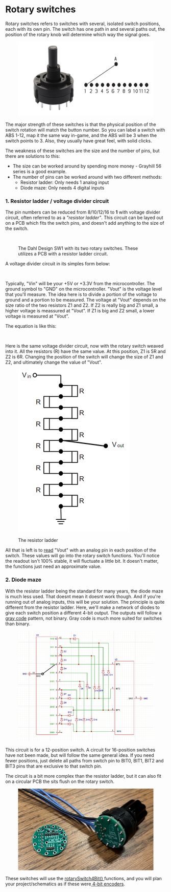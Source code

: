 # Rotary switches

Rotary switches refers to switches with several, isolated switch positions, each with its own pin. The switch has one path in and several paths out, the position of the rotary knob will determine which way the signal goes.&#x20;

<figure><img src="../../.gitbook/assets/image (3) (3).png" alt=""><figcaption></figcaption></figure>

The major strength of these switches is that the physical position of the switch rotation will match the button number. So you can label a switch with ABS 1-12, map it the same way in-game, and the ABS will be 3 when the switch points to 3. Also, they usually have great feel, with solid clicks.&#x20;

The weakness of these switches are the size and the number of pins, but there are solutions to this:

* The size can be worked around by spending more money - Grayhill 56 series is a good example.&#x20;
* The number of pins can be worked around with two different methods:&#x20;
  * Resistor ladder: Only needs 1 analog input
  * Diode maze: Only needs 4 digital inputs

### 1. Resistor ladder / voltage divider circuit

The pin numbers can be reduced from 8/10/12/16 to **1** with voltage divider circuit, often referred to as a _"resistor ladder"_. This circuit can be layed out on a PCB which fits the switch pins, and doesn't add anything to the size of the switch.

<figure><img src="../../.gitbook/assets/image (6) (1) (2).png" alt=""><figcaption><p>The Dahl Design SW1 with its two rotary switches. These utilizes a PCB with a resistor ladder circuit.</p></figcaption></figure>

A voltage divider circuit in its simples form below:

<figure><img src="../../.gitbook/assets/image (1) (1) (3).png" alt=""><figcaption></figcaption></figure>

Typically, "Vin" will be your +5V or +3.3V from the microcontroller. The ground symbol to "GND" on the microcontroller. "Vout" is the voltage level that you'll measure. The idea here is to divide a portion of the voltage to ground and a portion to be measured. The voltage at "Vout" depends on the size ratio of the two resistors Z1 and Z2. If Z2 is really big and Z1 small, a higher voltage is meassured at "Vout". If Z1 is big and Z2 small, a lower voltage is measured at "Vout".&#x20;

The equation is like this:&#x20;

<figure><img src="../../.gitbook/assets/image (5) (1) (2) (1).png" alt=""><figcaption></figcaption></figure>

Here is the same voltage divider circuit, now with the rotary switch weaved into it. All the resistors (R) have the same value. At this position, Z1 is 5R and Z2 is 6R. Changing the position of the switch will change the size of Z1 and Z2, and ultimately change the value of "Vout".&#x20;

<figure><img src="../../.gitbook/assets/image (9) (1) (1) (1) (1) (1).png" alt=""><figcaption><p>The resistor ladder</p></figcaption></figure>

All that is left is to [read](../../1.-project-planning/analog-inputs/#reading-a-value) "Vout" with an analog pin in each position of the switch. These values will go into the rotary switch functions. You'll notice the readout isn't 100% stable, it will fluctuate a little bit. It doesn't matter, the functions just need an approximate value. &#x20;

### 2. Diode maze

With the resistor ladder being the standard for many years, the diode maze is much less used. That doesnt mean it doesnt work though. And if you're running out of analog inputs, this will be your solution. The principle is quite different from the resistor ladder. Here, we'll make a network of diodes to give each switch position a different 4-bit output. The outputs will follow a [gray code](https://en.wikipedia.org/wiki/Gray_code) pattern, not binary. Gray code is much more suited for switches than binary.&#x20;

<figure><img src="../../.gitbook/assets/image (136).png" alt=""><figcaption></figcaption></figure>

This circuit is for a 12-position switch. A circuit for 16-position switches have not been made, but will follow the same general idea. If you need fewer positions, just delete all paths from switch pin to BIT0, BIT1, BIT2 and BIT3 pins that are exclusive to that switch pin.&#x20;

The circuit is a bit more complex than the resistor ladder, but it can also fit on a circular PCB the sits flush on the rotary switch.

<figure><img src="../../.gitbook/assets/image (137).png" alt=""><figcaption></figcaption></figure>

These switches will use the [rotarySwitch4Bit() ](rotary4bit.md)functions, and you will plan your project/schematics as if these were[ 4-bit encoders](../../1.-project-planning/switch-inputs/).
